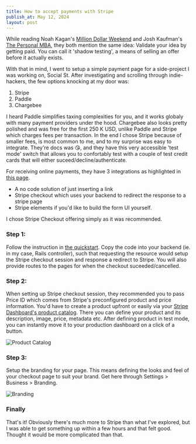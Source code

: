 ```yaml
---
title: How to accept payments with Stripe
publish_at: May 12, 2024
layout: post
---
```


While reading Noah Kagan's [Million Dollar Weekend](https://www.goodreads.com/en/book/show/145624504) and Josh Kaufman's [The Personal MBA](https://www.goodreads.com/book/show/9512985-the-personal-mba), they both mention the same idea: Validate your idea by getting paid. You can call it 'shadow testing', a means of selling an offer before it actually exists.

With that in mind, I went to setup a simple payment page for a side-project I was working on, Social St. After investigating and scrolling through indie-hackers, the few options knocking at my door was:

1. Stripe
2. Paddle
3. Chargebee

I heard Paddle simplifies taxing complexities for you, and it works globaly with many payment providers under the hood. Chargebee also looks pretty polished and was free for the first 250 K USD, unlike Paddle and Stripe which charges fees per transaction. In the end I chose Stripe because of smaller fees, is most common to me, and to my surprise was easy to integrate. They're docs was 😘, and they have this very accessible 'test mode' switch that allows you to confortably test with a couple of test credit cards that will either suceed/decline/authenticate.

For receiving online payments, they have 3 integrations as highlighted in [this page](https://docs.stripe.com/payments/online-payments).

- A no code solution of just inserting a link
- Stripe checkout which uses your backend to redirect the response to a stripe page
- Stripe elements if you'd like to build the form UI yourself.

I chose Stripe Checkout offering simply as it was recommended.

### Step 1:

Follow the instruction in [the quickstart](https://docs.stripe.com/checkout/quickstart). Copy the code into your backend (ie. in my case, Rails controller), such that requesting the resource would setup the Stripe checkout session and response a redirect to Stripe. You will also provide routes to the pages for when the checkout suceeded/cancelled.

### Step 2:

When setting up Stripe checkout session, they recommended you to pass Price ID which comes from Stripe's preconfigured product and price information. You'd have to create a product upfront or easily via your [Stripe Dashboard's product catalog](https://dashboard.stripe.com/products). There you can define your product and its description, image, price, metadata etc. After defining product in test mode, you can instantly move it to your production dashboard on a click of a button.

![Product Catalog](how-to-accept-payments-with-stripe/product_catalog.png "=400x400")

### Step 3:

Setup the branding for your page. This means defining the looks and feel of your checkout page to suit your brand. Get here through Settings > Business > Branding.

![Branding](how-to-accept-payments-with-stripe/branding.png "=400x400")

### Finally

That's it! Obviously there's much more to Stripe than what I've explored, but I was able to get something up within a few hours and that felt good. Thought it would be more complicated than that.
